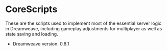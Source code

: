 # CoreScripts

These are the scripts used to implement most of the essential server logic in Dreamweave, including gameplay adjustments for multiplayer as well as state saving and loading.

* Dreamweave version: 0.8.1
